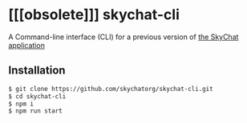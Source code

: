 # [[[obsolete]]] skychat-cli

A Command-line interface (CLI) for a previous version of [the SkyChat application](https://github.com/skychatorg/skychat)

## Installation

```sh
$ git clone https://github.com/skychatorg/skychat-cli.git
$ cd skychat-cli
$ npm i
$ npm run start
```
